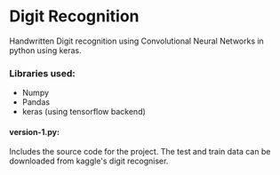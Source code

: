 # Digit Recognition

Handwritten Digit recognition using Convolutional Neural Networks in python using keras.

### Libraries used:
- Numpy
- Pandas
- keras (using tensorflow backend)

#### version-1.py:
Includes the source code for the project. The test and train data can be downloaded from kaggle's digit recogniser.

